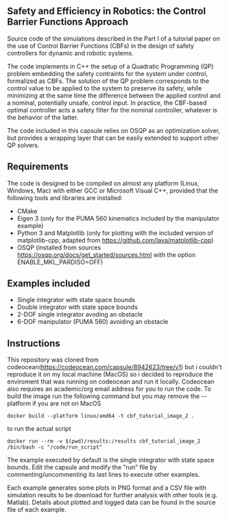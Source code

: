 ## Safety and Efficiency in Robotics: the Control Barrier Functions Approach

Source code of the simulations described in the Part I of a tutorial paper on the use of Control Barrier Functions (CBFs) in the design of safety controllers for dynamic and robotic systems.

The code implements in C++ the setup of a Quadratic Programming (QP) problem embedding the safety contraints for the system under control, formalized as CBFs. The solution of the QP problem corresponds to the control value to be applied to the system to preserve its safety, while minimizing at the same time the difference between the applied control and a nominal, potentially unsafe, control input. In practice, the CBF-based optimal controller acts a safety filter for the nominal controller, whatever is the behavior of the latter.

The code included in this capsule relies on OSQP as an optimization solver, but provides a wrapping layer that can be easily extended to support other QP solvers.

## Requirements
The code is designed to be compiled on almost any platform (Linux, Windows, Mac) with either GCC or Microsoft Visual C++, provided that the following tools and libraries are installed:
* CMake
* Eigen 3 (only for the PUMA 560 kinematics included by the manipulator example)
* Python 3 and Matplotlib (only for plotting with the included version of matplotlib-cpp, adapted from https://github.com/lava/matplotlib-cpp)
* OSQP (installed from sources https://osqp.org/docs/get_started/sources.html with the option ENABLE_MKL_PARDISO=OFF)

## Examples included
* Single integrator with state space bounds
* Double integrator with state space bounds
* 2-DOF single integrator avoding an obstacle
* 6-DOF manipulator (PUMA 560) avoiding an obstacle

## Instructions
This repository was cloned from codeocean(https://codeocean.com/capsule/8942623/tree/v1) but i couldn't reproduce it on my local machine (MacOS) so i decided to reproduce the enviroment that was running on codeocean and run it locally. Codeocean also requires an academic/org email address for you to run the code.
To build the image run the following command but you may remove the --platform if you are not on MacOS

```
docker build --platform linux/amd64 -t cbf_tutorial_image_2 .
```

to run the actual script 

```
docker run --rm -v $(pwd)/results:/results cbf_tutorial_image_2 /bin/bash -c "/code/run_script"
```

The example executed by default is the single integrator with state space bounds. Edit the capsule and modify the "run" file by commenting/uncommenting its last lines to execute other examples.

Each example generates some plots in PNG format and a CSV file with simulation results to be download for further analysis with other tools (e.g. Matlab). Details about plotted and logged data can be found in the source file of each example. 
